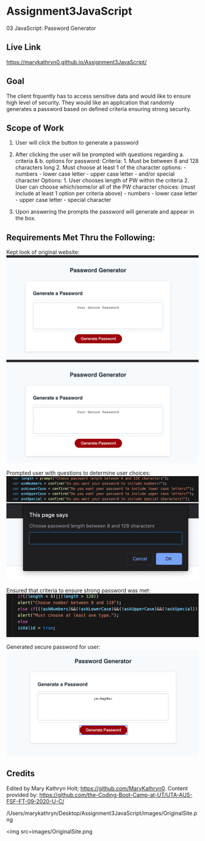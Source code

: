 # Assignment3JavaScript
03 JavaScript: Password Generator

## Live Link

https://marykathryn0.github.io/Assignment3JavaScript/

## Goal

The client frquently has to access sensitive data and would 
like to ensure high level of security. They would like an 
application that randomly generates a password based on defined 
criteria ensuring strong security.

## Scope of Work

1. User will click the button to generate a password

2. After clicking the user will be prompted with questions 
regarding a. criteria & b. options for password:
 Criteria: 
            1. Must be between 8 and 128 characters long
            2. Must choose at least 1 of the character options:
                - numbers 
                - lower case letter 
                - upper case letter 
                - and/or special character
        Options:
            1. User chooses length of PW within the criteria
            2. User can choose which/some/or all of the PW character choices:
            (must include at least 1 option per criteria above)
                - numbers 
                - lower case letter 
                - upper case letter 
                - special character
3. Upon answering the prompts the password will generate and appear in the box. 

## Requirements Met Thru the Following:

Kept look of original website:
![OriginalSite](images/OriginalSite.png)
<img src="images\OriginalSite.PNG" alt="OriginalSite">

Prompted user with questions to determine user choices:
<img src="images\Questions.PNG" alt="Questions">
<img src="images\CriteriaLength.PNG" alt="CriteriaLength">

Ensured that criteria to ensure strong password was met:
<img src="images\EnsuredCriteria.PNG" alt="EnsuredCriteria">

Generated secure password for user:
<img src="images\PWGeneratedpng.PNG" alt="PasswordGenerated">

## Credits

Edited by Mary Kathryn Holt; https://github.com/MaryKathryn0.
Content provided by: https://github.com/the-Coding-Boot-Camp-at-UT/UTA-AUS-FSF-FT-09-2020-U-C/

/Users/marykathryn/Desktop/Assignment3JavaScript/images/OriginalSite.png

<img src=images/OriginalSite.png
